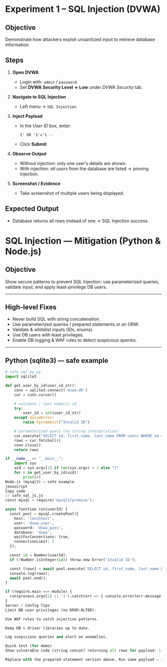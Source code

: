 # Experiment 1 – SQL Injection (DVWA)

## Objective

Demonstrate how attackers exploit unsanitized input to retrieve database information.

## Steps

1. **Open DVWA**

   - Login with: `admin` / `password`.
   - Set **DVWA Security Level → Low** under _DVWA Security_ tab.

2. **Navigate to SQL Injection**

   - Left menu → `SQL Injection`.

3. **Inject Payload**

   - In the _User ID_ box, enter:
     ```
     1' OR '1'='1 --
     ```
   - Click **Submit**.

4. **Observe Output**

   - Without injection: only one user’s details are shown.
   - With injection: _all users_ from the database are listed → proving injection.

5. **Screenshot / Evidence**
   - Take screenshot of multiple users being displayed.

## Expected Output

- Database returns all rows instead of one → SQL Injection success.

# SQL Injection — Mitigation (Python & Node.js)

## Objective

Show secure patterns to prevent SQL Injection: use parameterized queries, validate input, and apply least-privilege DB users.

---

## High-level Fixes

- Never build SQL with string concatenation.
- Use parameterized queries / prepared statements or an ORM.
- Validate & whitelist inputs (IDs, enums).
- Use DB users with least privileges.
- Enable DB logging & WAF rules to detect suspicious queries.

---

## Python (sqlite3) — safe example

```python
# safe_sql_py.py
import sqlite3

def get_user_by_id(user_id_str):
    conn = sqlite3.connect('dvwa.db')
    cur = conn.cursor()

    # validate / cast numeric id
    try:
        user_id = int(user_id_str)
    except ValueError:
        raise SystemExit("Invalid ID")

    # parameterized query (no string interpolation)
    cur.execute("SELECT id, first_name, last_name FROM users WHERE id = ?", (user_id,))
    rows = cur.fetchall()
    conn.close()
    return rows

if __name__ == "__main__":
    import sys
    uid = sys.argv[1] if len(sys.argv) > 1 else "1"
    for r in get_user_by_id(uid):
        print(r)
Node.js (mysql2) — safe example
javascript
Copy code
// safe_sql_js.js
const mysql = require('mysql2/promise');

async function run(userId) {
  const pool = mysql.createPool({
    host: 'localhost',
    user: 'dvwa_user',
    password: 'dvwa_pass',
    database: 'dvwa',
    waitForConnections: true,
    connectionLimit: 5
  });

  const id = Number(userId);
  if (!Number.isInteger(id)) throw new Error('Invalid ID');

  const [rows] = await pool.execute('SELECT id, first_name, last_name FROM users WHERE id = ?', [id]);
  console.log(rows);
  await pool.end();
}

if (require.main === module) {
  run(process.argv[2] || '1').catch(err => { console.error(err.message); process.exit(1); });
}
Server / Config Tips
Limit DB user privileges (no DROP/ALTER).

Use WAF rules to catch injection patterns.

Keep DB & driver libraries up to date.

Log suspicious queries and alert on anomalies.

Quick test (for demo)
Show vulnerable code (string concat) returning all rows for payload: 1' OR '1'='1 --.

Replace with the prepared-statement version above. Run same payload — it should not return extra rows (or should error/validate out).
```
